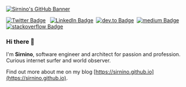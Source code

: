 [![Sirnino's GitHub Banner](https://sirnino.github.io/assets/images/background.jfif)](https://sirnino.github.io)

[![Twitter Badge](https://img.shields.io/badge/Twitter-Profile-informational?style=for-the-badge&logo=twitter&logoColor=white&color=1CA2F1)](https://twitter.com/AntoninoSirchia) &nbsp;
[![LinkedIn Badge](https://img.shields.io/badge/LinkedIn-Profile-informational?style=for-the-badge&logo=linkedin&logoColor=white&color=0D76A8)](https://www.linkedin.com/in/antonino-sirchia-15009062/)&nbsp;
[![dev.to Badge](https://img.shields.io/badge/dev.to-profile-black?&style=for-the-badge&logo=dev-dot-to&logoColor=white)](https://dev.to/sirnino)&nbsp;
[![medium Badge](https://img.shields.io/badge/medium-profile-black?&style=for-the-badge&logo=medium&logoColor=white)](https://medium.com/@sirnino) &nbsp;
[![stackoverflow Badge](https://stackoverflow.com/users/flair/4442344.png?theme=default)](https://stackoverflow.com/users/4442344/sirnino) &nbsp;

### Hi there 👋

I'm **Sirnino**, software engineer and architect for passion and profession. Curious internet surfer and world observer.

Find out more about me on my blog [https://sirnino.github.io](https://sirnino.github.io).

<!--
**sirnino/sirnino** is a ✨ _special_ ✨ repository because its `README.md` (this file) appears on your GitHub profile.

Here are some ideas to get you started:

- 🔭 I’m currently working on ...
- 🌱 I’m currently learning ...
- 👯 I’m looking to collaborate on ...
- 🤔 I’m looking for help with ...
- 💬 Ask me about ...
- 📫 How to reach me: ...
- 😄 Pronouns: ...
- ⚡ Fun fact: ...
-->
